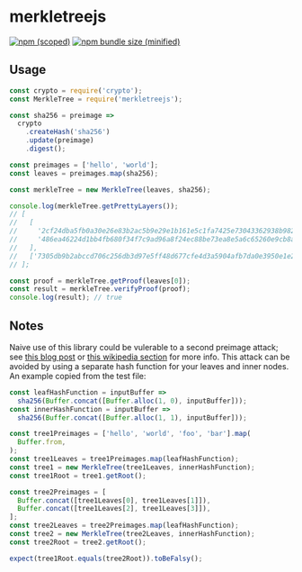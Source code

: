 # merkletreejs

[![npm (scoped)](https://img.shields.io/npm/v/@sinasabet81/merkletreejs.svg)](https://www.npmjs.com/package/@sinasabet81/merkletreejs)
[![npm bundle size (minified)](https://img.shields.io/bundlephobia/min/@sinasabet81/merkletreejs.svg)](https://www.npmjs.com/package/@sinasabet81/merkletreejs)

## Usage
```js
const crypto = require('crypto');
const MerkleTree = require('merkletreejs');

const sha256 = preimage =>
  crypto
    .createHash('sha256')
    .update(preimage)
    .digest();

const preimages = ['hello', 'world'];
const leaves = preimages.map(sha256);

const merkleTree = new MerkleTree(leaves, sha256);

console.log(merkleTree.getPrettyLayers());
// [
//   [
//     '2cf24dba5fb0a30e26e83b2ac5b9e29e1b161e5c1fa7425e73043362938b9824',
//     '486ea46224d1bb4fb680f34f7c9ad96a8f24ec88be73ea8e5a6c65260e9cb8a7',
//   ],
//   ['7305db9b2abccd706c256db3d97e5ff48d677cfe4d3a5904afb7da0e3950e1e2'],
// ];

const proof = merkleTree.getProof(leaves[0]);
const result = merkleTree.verifyProof(proof);
console.log(result); // true
```

## Notes
Naive use of this library could be vulerable to a second preimage attack; see [this blog post](https://flawed.net.nz/2018/02/21/attacking-merkle-trees-with-a-second-preimage-attack/) or [this wikipedia section](https://en.wikipedia.org/wiki/Merkle_tree#Second_preimage_attack) for more info. This attack can be avoided by using a separate hash function for your leaves and inner nodes. An example copied from the test file:
```js
const leafHashFunction = inputBuffer =>
  sha256(Buffer.concat([Buffer.alloc(1, 0), inputBuffer]));
const innerHashFunction = inputBuffer =>
  sha256(Buffer.concat([Buffer.alloc(1, 1), inputBuffer]));

const tree1Preimages = ['hello', 'world', 'foo', 'bar'].map(
  Buffer.from,
);
const tree1Leaves = tree1Preimages.map(leafHashFunction);
const tree1 = new MerkleTree(tree1Leaves, innerHashFunction);
const tree1Root = tree1.getRoot();

const tree2Preimages = [
  Buffer.concat([tree1Leaves[0], tree1Leaves[1]]),
  Buffer.concat([tree1Leaves[2], tree1Leaves[3]]),
];
const tree2Leaves = tree2Preimages.map(leafHashFunction);
const tree2 = new MerkleTree(tree2Leaves, innerHashFunction);
const tree2Root = tree2.getRoot();

expect(tree1Root.equals(tree2Root)).toBeFalsy();
```
